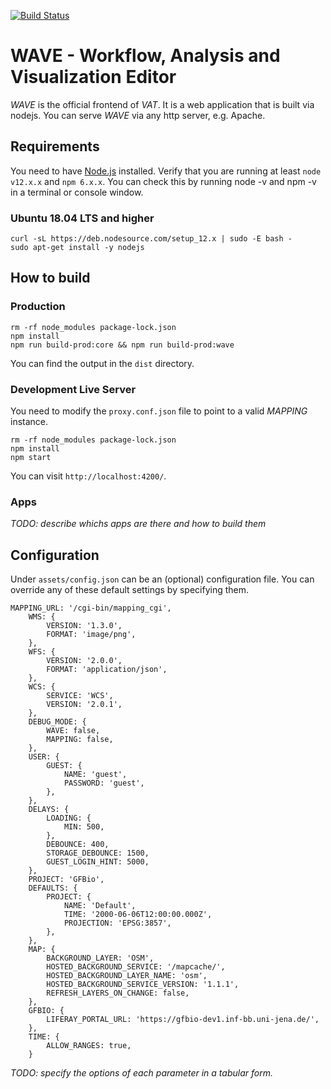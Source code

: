 [![Build Status](https://img.shields.io/endpoint.svg?url=https%3A%2F%2Factions-badge.atrox.dev%2Fumr-dbs%2Fwave%2Fbadge&style=flat)](https://actions-badge.atrox.dev/umr-dbs/wave/goto)

# WAVE - Workflow, Analysis and Visualization Editor
*WAVE* is the official frontend of *VAT*.
It is a web application that is built via nodejs.
You can serve *WAVE* via any http server, e.g. Apache.

## Requirements
You need to have [Node.js](https://nodejs.org) installed.
Verify that you are running at least `node v12.x.x` and `npm 6.x.x`.
You can check this by running node -v and npm -v in a terminal or console window.

### Ubuntu 18.04 LTS and higher
```
curl -sL https://deb.nodesource.com/setup_12.x | sudo -E bash -
sudo apt-get install -y nodejs
```

## How to build
### Production
```
rm -rf node_modules package-lock.json
npm install
npm run build-prod:core && npm run build-prod:wave
```
You can find the output in the `dist` directory.

### Development Live Server
You need to modify the `proxy.conf.json` file to point to a valid *MAPPING* instance.
```
rm -rf node_modules package-lock.json
npm install
npm start
```
You can visit `http://localhost:4200/`.

### Apps
*TODO: describe whichs apps are there and how to build them*

## Configuration
Under `assets/config.json` can be an (optional) configuration file.
You can override any of these default settings by specifying them.
```
MAPPING_URL: '/cgi-bin/mapping_cgi',
    WMS: {
        VERSION: '1.3.0',
        FORMAT: 'image/png',
    },
    WFS: {
        VERSION: '2.0.0',
        FORMAT: 'application/json',
    },
    WCS: {
        SERVICE: 'WCS',
        VERSION: '2.0.1',
    },
    DEBUG_MODE: {
        WAVE: false,
        MAPPING: false,
    },
    USER: {
        GUEST: {
            NAME: 'guest',
            PASSWORD: 'guest',
        },
    },
    DELAYS: {
        LOADING: {
            MIN: 500,
        },
        DEBOUNCE: 400,
        STORAGE_DEBOUNCE: 1500,
        GUEST_LOGIN_HINT: 5000,
    },
    PROJECT: 'GFBio',
    DEFAULTS: {
        PROJECT: {
            NAME: 'Default',
            TIME: '2000-06-06T12:00:00.000Z',
            PROJECTION: 'EPSG:3857',
        },
    },
    MAP: {
        BACKGROUND_LAYER: 'OSM',
        HOSTED_BACKGROUND_SERVICE: '/mapcache/',
        HOSTED_BACKGROUND_LAYER_NAME: 'osm',
        HOSTED_BACKGROUND_SERVICE_VERSION: '1.1.1',
        REFRESH_LAYERS_ON_CHANGE: false,
    },
    GFBIO: {
        LIFERAY_PORTAL_URL: 'https://gfbio-dev1.inf-bb.uni-jena.de/',
    },
    TIME: {
        ALLOW_RANGES: true,
    }
```
*TODO: specify the options of each parameter in a tabular form.*
